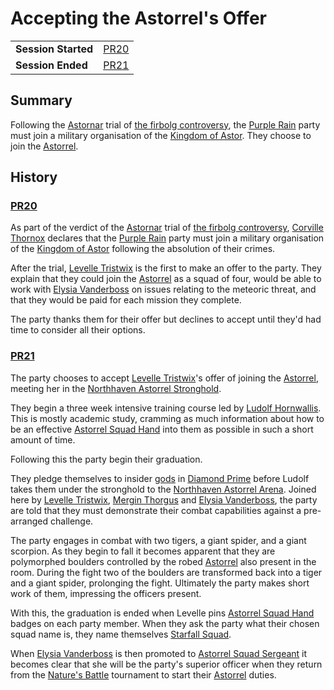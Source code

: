 # Accepting the Astorrel's Offer

|||
| --- | --- |
| **Session Started** | [PR20](../../sessions/PR20.md) | storyline.2
| **Session Ended** | [PR21](../../sessions/PR21.md) |

## Summary

Following the [Astornar](../../organisations/government/astornar.md) trial of [the firbolg controversy](the-firbolg-controversy.md), the [Purple Rain](../../campaigns/C1-purple-rain.md) party must join a military organisation of the [Kingdom of Astor](../../civilisations/kingdom-of-astor/kingdom-of-astor.md). They choose to join the [Astorrel](../../organisations/government/astorrel/astorrel.md).

## History

### [PR20](../../sessions/PR20.md)

As part of the verdict of the [Astornar](../../organisations/government/astornar.md) trial of [the firbolg controversy](the-firbolg-controversy.md), [Corville Thornox](../../characters/corville-thornox.md) declares that the [Purple Rain](../../campaigns/C1-purple-rain.md) party must join a military organisation of the [Kingdom of Astor](../../civilisations/kingdom-of-astor/kingdom-of-astor.md) following the absolution of their crimes.

After the trial, [Levelle Tristwix](../../characters/levelle-tristwix.md) is the first to make an offer to the party. They explain that they could join the [Astorrel](../../organisations/government/astorrel/astorrel.md) as a squad of four, would be able to work with [Elysia Vanderboss](../../characters/elysia-vanderboss.md) on issues relating to the meteoric threat, and that they would be paid for each mission they complete.

The party thanks them for their offer but declines to accept until they'd had time to consider all their options.

### [PR21](../../sessions/PR21.md)

The party chooses to accept [Levelle Tristwix](../../characters/levelle-tristwix.md)'s offer of joining the [Astorrel](../../organisations/government/astorrel/astorrel.md), meeting her in the [Northhaven Astorrel Stronghold](../../places/strongholds/northhaven-astorrel-stronghold.md).

They begin a three week intensive training course led by [Ludolf Hornwallis](../../characters/ludolf-hornwallis.md). This is mostly academic study, cramming as much information about how to be an effective [Astorrel Squad Hand](../../organisations/government/astorrel/ranks/astorrel-squad-hand.md) into them as possible in such a short amount of time.

Following this the party begin their graduation.

They pledge themselves to insider [gods](../../gods/gods.md) in [Diamond Prime](../../places/buildings/temples/diamond-prime.md) before Ludolf takes them under the stronghold to the [Northhaven Astorrel Arena](../../places/buildings/northhaven-astorrel-arena.md). Joined here by [Levelle Tristwix](../../characters/levelle-tristwix.md), [Mergin Thorgus](../../characters/mergin-thorgus.md) and [Elysia Vanderboss](../../characters/elysia-vanderboss.md), the party are told that they must demonstrate their combat capabilities against a pre-arranged challenge.

The party engages in combat with two tigers, a giant spider, and a giant scorpion. As they begin to fall it becomes apparent that they are polymorphed boulders controlled by the robed [Astorrel](../../organisations/government/astorrel/astorrel.md) also present in the room. During the fight two of the boulders are transformed back into a tiger and a giant spider, prolonging the fight. Ultimately the party makes short work of them, impressing the officers present.

With this, the graduation is ended when Levelle pins [Astorrel Squad Hand](../../organisations/government/astorrel/ranks/astorrel-squad-hand.md) badges on each party member. When they ask the party what their chosen squad name is, they name themselves [Starfall Squad](../../organisations/government/astorrel/squads/starfall-squad.md).

When [Elysia Vanderboss](../../characters/elysia-vanderboss.md) is then promoted to [Astorrel Squad Sergeant](../../organisations/government/astorrel/ranks/astorrel-squad-sergeant.md) it becomes clear that she will be the party's superior officer when they return from the [Nature's Battle](../../mechanics/roleplay/natures-battle.md) tournament to start their [Astorrel](../../organisations/government/astorrel/astorrel.md) duties.
